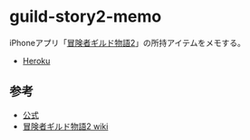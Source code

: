 # guild-story2-memo
iPhoneアプリ「[冒険者ギルド物語2](https://itunes.apple.com/jp/app/mao-xian-zhegirudo-wu-yu2/id598299996)」の所持アイテムをメモする。

- [Heroku](https://guild-story2-memo.herokuapp.com/)

## 参考
- [公式](http://guildstory.netgamers.jp/guild2/)
- [冒険者ギルド物語2 wiki](http://wikiwiki.jp/guildmono2/)
